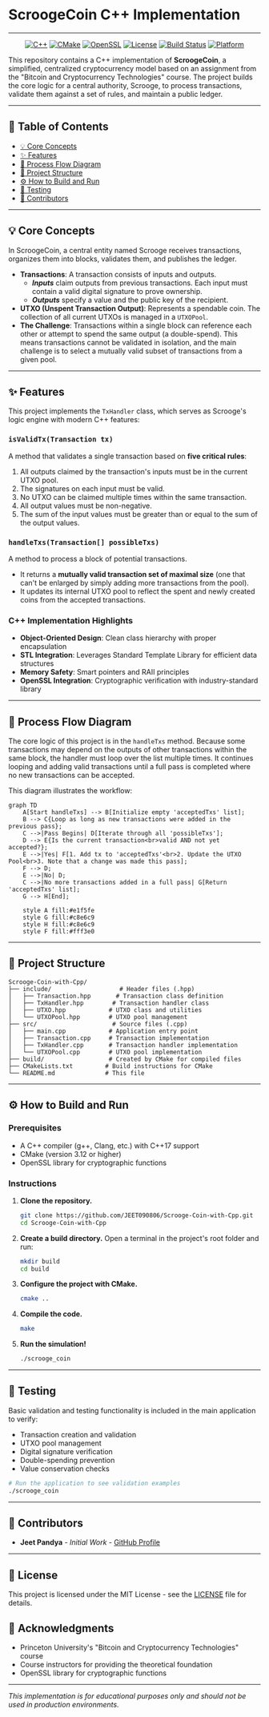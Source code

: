 # ScroogeCoin C++ Implementation
-----
<div align="center">

[![C++](https://img.shields.io/badge/C%2B%2B-17-blue.svg?style=flat&logo=c%2B%2B)](https://en.cppreference.com/)
[![CMake](https://img.shields.io/badge/CMake-3.12%2B-green.svg?style=flat&logo=cmake)](https://cmake.org/)
[![OpenSSL](https://img.shields.io/badge/OpenSSL-1.1.0%2B-red.svg?style=flat&logo=openssl)](https://www.openssl.org/)
[![License](https://img.shields.io/badge/License-MIT-yellow.svg?style=flat)](LICENSE)
[![Build Status](https://img.shields.io/badge/Build-Passing-brightgreen.svg?style=flat&logo=github-actions)](https://github.com/JEET090806/Scrooge-Coin-with-Cpp/actions)
[![Platform](https://img.shields.io/badge/Platform-Linux%20%7C%20macOS%20%7C%20Windows-lightgrey.svg?style=flat)](https://github.com/JEET090806/Scrooge-Coin-with-Cpp)

</div>

This repository contains a C++ implementation of **ScroogeCoin**, a simplified, centralized cryptocurrency model based on an assignment from the "Bitcoin and Cryptocurrency Technologies" course. The project builds the core logic for a central authority, Scrooge, to process transactions, validate them against a set of rules, and maintain a public ledger.

-----

## 📜 Table of Contents

* [💡 Core Concepts](#-core-concepts)
* [✨ Features](#-features) 
* [🌊 Process Flow Diagram](#-process-flow-diagram)
* [📂 Project Structure](#-project-structure)
* [⚙️ How to Build and Run](#️-how-to-build-and-run)
* [🧪 Testing](#-testing)
* [🤝 Contributors](#-contributors)

-----

## 💡 Core Concepts

In ScroogeCoin, a central entity named Scrooge receives transactions, organizes them into blocks, validates them, and publishes the ledger.

* **Transactions**: A transaction consists of inputs and outputs.
    * ***Inputs*** claim outputs from previous transactions. Each input must contain a valid digital signature to prove ownership.
    * ***Outputs*** specify a value and the public key of the recipient.
* **UTXO (Unspent Transaction Output)**: Represents a spendable coin. The collection of all current UTXOs is managed in a `UTXOPool`.
* **The Challenge**: Transactions within a single block can reference each other or attempt to spend the same output (a double-spend). This means transactions cannot be validated in isolation, and the main challenge is to select a mutually valid subset of transactions from a given pool.

-----

## ✨ Features

This project implements the `TxHandler` class, which serves as Scrooge's logic engine with modern C++ features:

### `isValidTx(Transaction tx)`

A method that validates a single transaction based on **five critical rules**:

1. All outputs claimed by the transaction's inputs must be in the current UTXO pool.
2. The signatures on each input must be valid.
3. No UTXO can be claimed multiple times within the same transaction.
4. All output values must be non-negative.
5. The sum of the input values must be greater than or equal to the sum of the output values.

### `handleTxs(Transaction[] possibleTxs)`

A method to process a block of potential transactions.

* It returns a **mutually valid transaction set of maximal size** (one that can't be enlarged by simply adding more transactions from the pool).
* It updates its internal UTXO pool to reflect the spent and newly created coins from the accepted transactions.

### C++ Implementation Highlights

* **Object-Oriented Design**: Clean class hierarchy with proper encapsulation
* **STL Integration**: Leverages Standard Template Library for efficient data structures
* **Memory Safety**: Smart pointers and RAII principles
* **OpenSSL Integration**: Cryptographic verification with industry-standard library

-----

## 🌊 Process Flow Diagram

The core logic of this project is in the `handleTxs` method. Because some transactions may depend on the outputs of other transactions within the same block, the handler must loop over the list multiple times. It continues looping and adding valid transactions until a full pass is completed where no new transactions can be accepted.

This diagram illustrates the workflow:

```mermaid
graph TD
    A[Start handleTxs] --> B[Initialize empty 'acceptedTxs' list];
    B --> C{Loop as long as new transactions were added in the previous pass};
    C -->|Pass Begins| D[Iterate through all 'possibleTxs'];
    D --> E{Is the current transaction<br>valid AND not yet accepted?};
    E -->|Yes| F[1. Add tx to 'acceptedTxs'<br>2. Update the UTXO Pool<br>3. Note that a change was made this pass];
    F --> D;
    E -->|No| D;
    C -->|No more transactions added in a full pass| G[Return 'acceptedTxs' list];
    G --> H[End];
    
    style A fill:#e1f5fe
    style G fill:#c8e6c9
    style H fill:#c8e6c9
    style F fill:#fff3e0
```

-----

## 📂 Project Structure

```
Scrooge-Coin-with-Cpp/
├── include/                   # Header files (.hpp)
│   ├── Transaction.hpp       # Transaction class definition
│   ├── TxHandler.hpp        # Transaction handler class
│   ├── UTXO.hpp            # UTXO class and utilities
│   └── UTXOPool.hpp        # UTXO pool management
├── src/                     # Source files (.cpp)
│   ├── main.cpp            # Application entry point
│   ├── Transaction.cpp     # Transaction implementation
│   ├── TxHandler.cpp       # Transaction handler implementation
│   └── UTXOPool.cpp        # UTXO pool implementation
├── build/                  # Created by CMake for compiled files
├── CMakeLists.txt         # Build instructions for CMake
└── README.md              # This file
```

-----

## ⚙️ How to Build and Run

### Prerequisites

* A C++ compiler (g++, Clang, etc.) with C++17 support
* CMake (version 3.12 or higher)
* OpenSSL library for cryptographic functions

### Instructions

1. **Clone the repository.**

   ```bash
   git clone https://github.com/JEET090806/Scrooge-Coin-with-Cpp.git
   cd Scrooge-Coin-with-Cpp
   ```

2. **Create a build directory.** Open a terminal in the project's root folder and run:

   ```bash
   mkdir build
   cd build
   ```

3. **Configure the project with CMake.**

   ```bash
   cmake ..
   ```

4. **Compile the code.**

   ```bash
   make
   ```

5. **Run the simulation!**

   ```bash
   ./scrooge_coin
   ```

-----

## 🧪 Testing

Basic validation and testing functionality is included in the main application to verify:

* Transaction creation and validation
* UTXO pool management  
* Digital signature verification
* Double-spending prevention
* Value conservation checks

```bash
# Run the application to see validation examples
./scrooge_coin
```

-----

## 🤝 Contributors

* **Jeet Pandya** - *Initial Work* - [GitHub Profile](https://github.com/JEET090806)

-----

## 📄 License

This project is licensed under the MIT License - see the [LICENSE](LICENSE) file for details.

## 🙏 Acknowledgments

* Princeton University's "Bitcoin and Cryptocurrency Technologies" course
* Course instructors for providing the theoretical foundation
* OpenSSL library for cryptographic functions

-----

*This implementation is for educational purposes only and should not be used in production environments.*
